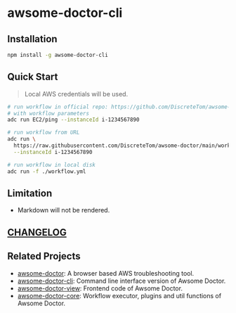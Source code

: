 # awsome-doctor-cli

## Installation

```bash
npm install -g awsome-doctor-cli
```

## Quick Start

> Local AWS credentials will be used.

```bash
# run workflow in official repo: https://github.com/DiscreteTom/awsome-doctor
# with workflow parameters
adc run EC2/ping --instanceId i-1234567890

# run workflow from URL
adc run \
  https://raw.githubusercontent.com/DiscreteTom/awsome-doctor/main/workflow/EC2/ping.yaml \
  --instanceId i-1234567890

# run workflow in local disk
adc run -f ./workflow.yml
```

## Limitation

- Markdown will not be rendered.

## [CHANGELOG](https://github.com/DiscreteTom/awsome-doctor-cli/blob/main/CHANGELOG.md)

## Related Projects

- [awsome-doctor](https://github.com/DiscreteTom/awsome-doctor): A browser based AWS troubleshooting tool.
- [awsome-doctor-cli](https://github.com/DiscreteTom/awsome-doctor-cli): Command line interface version of Awsome Doctor.
- [awsome-doctor-view](https://github.com/DiscreteTom/awsome-doctor-view): Frontend code of Awsome Doctor.
- [awsome-doctor-core](https://github.com/DiscreteTom/awsome-doctor-core): Workflow executor, plugins and util functions of Awsome Doctor.
